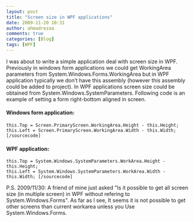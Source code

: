 ```yaml
---
layout: post
title: "Screen size in WPF applications"
date: 2009-11-20 10:31
author: ahmadrezaa
comments: true
categories: [Blog]
tags: [WPF]
---
```



I was about to write a simple application deal with screen size in WPF. Previously in windows form applications we could get WorkingArea parameters from System.Windows.Forms.WorkingArea but in WPF application typically we don’t have this assembly (however this assembly could be added to project). In WPF applications screen size could be obtained from System.Windows.SystemParameters. Following code is an example of setting a form right-bottom aligned in screen.
 

#### Windows form application:


``` CSharp 
this.Top = Screen.PrimaryScreen.WorkingArea.Height - this.Height;
this.Left = Screen.PrimaryScreen.WorkingArea.Width - this.Width; [/sourcecode]
```
    
#### WPF application:
    
    
```Csharp 
this.Top = System.Windows.SystemParameters.WorkArea.Height - this.Height;
this.Left = System.Windows.SystemParameters.WorkArea.Width - this.Width; [/sourcecode]
```


P.S. 2009/11/30: 
A friend of mine just asked "Is it possible to get all screen size (in multiple screen) in WPF without refering to System.Windows.Forms". As far as I see, It seems it is not possible to get other screens than current workarea unless you Use System.Windows.Forms.

